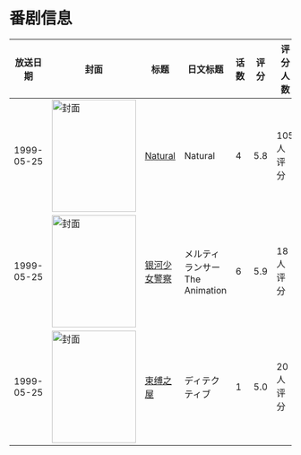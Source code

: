 # 番剧信息

|放送日期|封面|标题|日文标题|话数|评分|评分人数|
|---|---|---|---|---|---|---|
|1999-05-25|<img src="/img/no_icon_subject.png" alt="封面" style="width:150px;height:200px;object-fit:cover;">|[Natural](https://bangumi.tv/subject/82130)|Natural|4|5.8|105人评分|
|1999-05-25|<img src="//lain.bgm.tv/pic/cover/c/63/e0/83078_5zrq6.jpg" alt="封面" style="width:150px;height:200px;object-fit:cover;">|[银河少女警察](https://bangumi.tv/subject/83078)|メルティランサー The Animation|6|5.9|18人评分|
|1999-05-25|<img src="/img/no_icon_subject.png" alt="封面" style="width:150px;height:200px;object-fit:cover;">|[束缚之屋](https://bangumi.tv/subject/146210)|ディテクティブ|1|5.0|20人评分|
